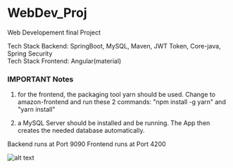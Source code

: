 # WebDev_Proj
Web Developement final Project

Tech Stack Backend:  SpringBoot, MySQL, Maven, JWT Token, Core-java, Spring Security <br />
Tech Stack Frontend: Angular(material) <br />

### IMPORTANT Notes
1) for the frontend, the packaging tool yarn should be used. Change to amazon-frontend and run these 2 commands:
"npm install -g yarn" and "yarn install"

2) a MySQL Server should be installed and be running. The App then creates the needed database automatically.

Backend runs at Port 9090
Frontend runs at Port 4200







![alt text](https://github.com/behitag/WebDev_Proj/blob/main/Github_Images/test.PNG?raw=true)
